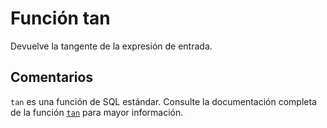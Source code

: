 ﻿---
Autogenerated: true
---

# Función  tan

Devuelve la tangente de la expresión de entrada.

## Comentarios 

`tan` es una función de SQL estándar. Consulte la documentación completa de la función [`tan`](https://learn.microsoft.com/es-es/sql/t-sql/functions/tan-transact-sql) para mayor información.
